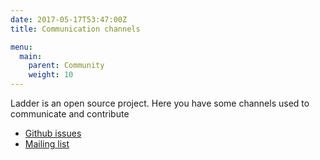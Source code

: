 ```yaml
---
date: 2017-05-17T53:47:00Z
title: Communication channels

menu:
  main:
    parent: Community
    weight: 10
---
```


Ladder is an open source project. Here you have some channels used to communicate and contribute

* [Github issues](https://github.com/themotion/ladder/issues)
* [Mailing list](https://groups.google.com/forum/#!forum/ladderproject)